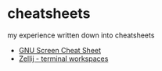 # cheatsheets

my experience written down into cheatsheets

- [GNU Screen Cheat Sheet](https://github.com/bestia-dev/cheatsheets/blob/main/screen_cheatsheet.md)
- [Zellij - terminal workspaces](https://github.com/bestia-dev/cheatsheets/blob/main/zellij_cheatsheet.md)
